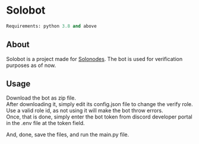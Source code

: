 # Solobot

```py
Requirements: python 3.8 and above
```

## About

Solobot is a project made for [Solonodes](https://solonodes.net). The bot is used for verification purposes as of now.
## Usage

Download the bot as zip file.<br/>
After downloading it, simply edit its config.json file to change the verify role. Use a valid role id, as not using it will make the bot throw errors.<br/>
Once, that is done, simply enter the bot token from discord developer portal in the .env file at the token field.<br/>

And, done, save the files, and run the main.py file.


